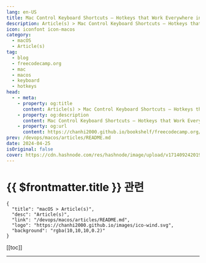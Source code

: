 ```yaml
---
lang: en-US
title: Mac Control Keyboard Shortcuts – Hotkeys that Work Everywhere in MacOS
description: Article(s) > Mac Control Keyboard Shortcuts – Hotkeys that Work Everywhere in MacOS
icon: iconfont icon-macos
category: 
  - macOS
  - Article(s)
tag: 
  - blog
  - freecodecamp.org
  - mac
  - macos
  - keyboard
  - hotkeys
head:
  - - meta:
    - property: og:title
      content: Article(s) > Mac Control Keyboard Shortcuts – Hotkeys that Work Everywhere in MacOS
    - property: og:description
      content: Mac Control Keyboard Shortcuts – Hotkeys that Work Everywhere in MacOS
    - property: og:url
      content: https://chanhi2000.github.io/bookshelf/freecodecamp.org/mac-control-keyboard-shortcuts-hotkeys-that-work-everywhere-in-macos.html
prev: /devops/macos/articles/README.md
date: 2024-04-25
isOriginal: false
cover: https://cdn.hashnode.com/res/hashnode/image/upload/v1714092420192/21d4bc5e-4952-4cb6-b664-5e15ad7d96a0.jpeg
---
```


# {{ $frontmatter.title }} 관련

```component VPCard
{
  "title": "macOS > Article(s)",
  "desc": "Article(s)",
  "link": "/devops/macos/articles/README.md",
  "logo": "https://chanhi2000.github.io/images/ico-wind.svg",
  "background": "rgba(10,10,10,0.2)"
}
```

[[toc]]

---

<SiteInfo
  name="Mac Control Keyboard Shortcuts – Hotkeys that Work Everywhere in MacOS"
  desc="MacOS has several keyboard shortcuts that work everywhere – in your browser, in your terminal, in any place where you can input text. I call these the Control Hotkeys since they all involve holding the Control key. These shortcuts seem to originate..."
  url="https://freecodecamp.org/news/mac-control-keyboard-shortcuts-hotkeys-that-work-everywhere-in-macos/"
  logo="https://cdn.freecodecamp.org/universal/favicons/favicon.ico"
  preview="https://cdn.hashnode.com/res/hashnode/image/upload/v1714092420192/21d4bc5e-4952-4cb6-b664-5e15ad7d96a0.jpeg"/>

<!-- TODO: 작성 -->

